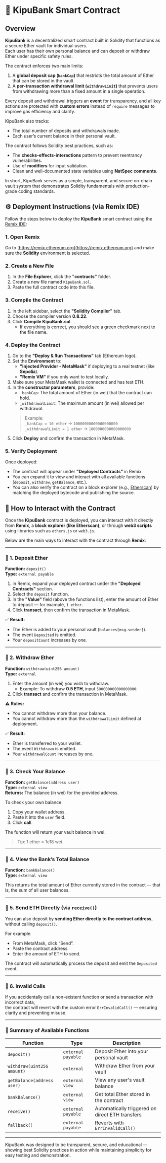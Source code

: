 # 🏦 KipuBank Smart Contract

## Overview

**KipuBank** is a decentralized smart contract built in Solidity that functions as a secure Ether vault for individual users.  
Each user has their own personal balance and can deposit or withdraw Ether under specific safety rules.

The contract enforces two main limits:
1. A **global deposit cap (`bankCap`)** that restricts the total amount of Ether that can be stored in the vault.
2. A **per-transaction withdrawal limit (`withdrawLimit`)** that prevents users from withdrawing more than a fixed amount in a single operation.

Every deposit and withdrawal triggers an **event** for transparency, and all key actions are protected with **custom errors** instead of `require` messages to improve gas efficiency and clarity.

KipuBank also tracks:
- The total number of deposits and withdrawals made.
- Each user’s current balance in their personal vault.

The contract follows Solidity best practices, such as:
- The **checks-effects-interactions** pattern to prevent reentrancy vulnerabilities.
- Use of **modifiers** for input validation.
- Clean and well-documented state variables using **NatSpec comments**.

In short, KipuBank serves as a simple, transparent, and secure on-chain vault system that demonstrates Solidity fundamentals with production-grade coding standards.

## ⚙️ Deployment Instructions (via Remix IDE)

Follow the steps below to deploy the **KipuBank** smart contract using the [Remix IDE](https://remix.ethereum.org/):

### 1. Open Remix
Go to [https://remix.ethereum.org](https://remix.ethereum.org) and make sure the **Solidity** environment is selected.

### 2. Create a New File
1. In the **File Explorer**, click the **"contracts"** folder.  
2. Create a new file named `KipuBank.sol`.  
3. Paste the full contract code into this file.

### 3. Compile the Contract
1. In the left sidebar, select the **"Solidity Compiler"** tab.  
2. Choose the compiler version **0.8.22**.  
3. Click **Compile KipuBank.sol**.  
   - If everything is correct, you should see a green checkmark next to the file name.

### 4. Deploy the Contract
1. Go to the **"Deploy & Run Transactions"** tab (Ethereum logo).  
2. Set the **Environment** to:
   - **"Injected Provider - MetaMask"** if deploying to a real testnet (like **Sepolia**).  
   - **"Remix VM"** if you only want to test locally.
3. Make sure your MetaMask wallet is connected and has test ETH.  
4. In the **constructor parameters**, provide:
   - `_bankCap`: The total amount of Ether (in wei) that the contract can hold.  
   - `_withdrawalLimit`: The maximum amount (in wei) allowed per withdrawal.
   > Example:  
   > `_bankCap = 10 ether` → `10000000000000000000`  
   > `_withdrawalLimit = 1 ether` → `1000000000000000000`
5. Click **Deploy** and confirm the transaction in MetaMask.

### 5. Verify Deployment
Once deployed:
- The contract will appear under **"Deployed Contracts"** in Remix.  
- You can expand it to view and interact with all available functions (`deposit`, `withdraw`, `getBalance`, etc.).  
- You can also verify the contract on a block explorer (e.g., [Etherscan](https://sepolia.etherscan.io/)) by matching the deployed bytecode and publishing the source.

## 💬 How to Interact with the Contract

Once the **KipuBank** contract is deployed, you can interact with it directly from **Remix**, a **block explorer (like Etherscan)**, or through **web3 scripts** using libraries such as `ethers.js` or `web3.js`.

Below are the main ways to interact with the contract through **Remix**:

---

### 🔹 1. Deposit Ether

**Function:** `deposit()`  
**Type:** `external payable`

1. In Remix, expand your deployed contract under the **"Deployed Contracts"** section.  
2. Select the `deposit` function.  
3. In the **"Value"** field (above the functions list), enter the amount of Ether to deposit — for example, `1 ether`.  
4. Click **transact**, then confirm the transaction in MetaMask.  

✅ **Result:**  
- The Ether is added to your personal vault (`balances[msg.sender]`).  
- The event `Deposited` is emitted.  
- Your `depositCount` increases by one.

---

### 🔹 2. Withdraw Ether

**Function:** `withdraw(uint256 amount)`  
**Type:** `external`

1. Enter the amount (in wei) you wish to withdraw.  
   - Example: To withdraw **0.5 ETH**, input `500000000000000000`.  
2. Click **transact** and confirm the transaction in MetaMask.  

⚠️ **Rules:**
- You cannot withdraw more than your balance.  
- You cannot withdraw more than the `withdrawalLimit` defined at deployment.

✅ **Result:**  
- Ether is transferred to your wallet.  
- The event `Withdrawn` is emitted.  
- Your `withdrawalCount` increases by one.

---

### 🔹 3. Check Your Balance

**Function:** `getBalance(address user)`  
**Type:** `external view`  
**Returns:** The balance (in wei) for the provided address.

To check your own balance:
1. Copy your wallet address.  
2. Paste it into the `user` field.  
3. Click **call**.  

The function will return your vault balance in wei.  
> Tip: 1 ether = 1e18 wei.

---

### 🔹 4. View the Bank’s Total Balance

**Function:** `bankBalance()`  
**Type:** `external view`

This returns the total amount of Ether currently stored in the contract — that is, the sum of all user balances.

---

### 🔹 5. Send ETH Directly (via `receive()`)

You can also deposit by **sending Ether directly to the contract address**, without calling `deposit()`.

For example:
- From MetaMask, click “Send”.
- Paste the contract address.
- Enter the amount of ETH to send.

The contract will automatically process the deposit and emit the `Deposited` event.

---

### 🔹 6. Invalid Calls

If you accidentally call a non-existent function or send a transaction with incorrect data,  
the contract will revert with the custom error `ErrInvalidCall()` — ensuring clarity and preventing misuse.

---

### 🧠 Summary of Available Functions

| Function | Type | Description |
|-----------|------|-------------|
| `deposit()` | `external payable` | Deposit Ether into your personal vault |
| `withdraw(uint256 amount)` | `external` | Withdraw Ether from your vault |
| `getBalance(address user)` | `external view` | View any user's vault balance |
| `bankBalance()` | `external view` | Get total Ether stored in the contract |
| `receive()` | `external payable` | Automatically triggered on direct ETH transfers |
| `fallback()` | `external payable` | Reverts with `ErrInvalidCall()` |

---

KipuBank was designed to be transparent, secure, and educational — showing best Solidity practices in action while maintaining simplicity for easy testing and demonstration.
